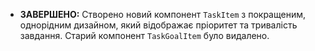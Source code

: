 
- **ЗАВЕРШЕНО:** Створено новий компонент `TaskItem` з покращеним, однорідним дизайном, який відображає пріоритет та тривалість завдання. Старий компонент `TaskGoalItem` було видалено.
